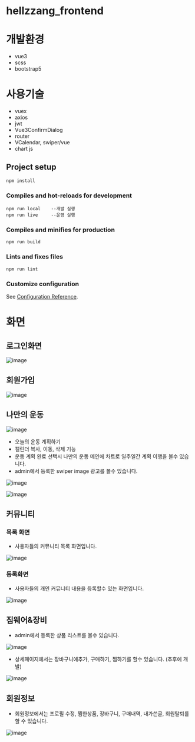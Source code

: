 # hellzzang_frontend

# 개발환경
- vue3
- scss
- bootstrap5

# 사용기술
- vuex
- axios
- jwt
- Vue3ConfirmDialog
- router
- VCalendar, swiper/vue
- chart js

## Project setup
```
npm install
```

### Compiles and hot-reloads for development
```
npm run local    --개발 실행
npm run live     --운영 실행
```

### Compiles and minifies for production
```
npm run build
```

### Lints and fixes files
```
npm run lint
```

### Customize configuration
See [Configuration Reference](https://cli.vuejs.org/config/).

# 화면
## 로그인화면
![image](https://github.com/hhyyyjun/hellzzang_frontend/assets/37327676/a87b50b5-f5f4-4308-ad2b-b5c14eecedec)

## 회원가입
![image](https://github.com/hhyyyjun/hellzzang_frontend/assets/37327676/cbe7a6df-f45e-4ccf-ad90-ae3c7f84e65a)

## 나만의 운동
![image](https://github.com/hhyyyjun/hellzzang_frontend/assets/37327676/c1d53537-4097-4f61-a777-54fad31f0eaf)

- 오늘의 운동 계획하기
- 캘린더 복사, 이동, 삭제 기능
- 운동 계획 완료 선택시 나만의 운동 메인에 차트로 일주일간 계획 이행을 볼수 있습니다.
- admin에서 등록한 swiper image 광고를 볼수 있습니다.

![image](https://github.com/hhyyyjun/hellzzang_frontend/assets/37327676/e3305d7d-ab2c-4e17-ab9e-65a58c943348)

![image](https://github.com/hhyyyjun/hellzzang_frontend/assets/37327676/277d1c46-ac48-4e62-9f70-2f236d5ff785)

## 커뮤니티
### 목록 화면
- 사용자들의 커뮤니티 목록 화면입니다.

![image](https://github.com/hhyyyjun/hellzzang_frontend/assets/37327676/b59dfa76-e01b-4e78-aed8-b5492e208d91)


### 등록화면
- 사용자들의 개인 커뮤니티 내용을 등록할수 있는 화면입니다.

![image](https://github.com/hhyyyjun/hellzzang_frontend/assets/37327676/4fe6ae5d-6ed6-4efb-96d0-a39bc95524b3)



## 짐웨어&장비
- admin에서 등록한 상품 리스트를 볼수 있습니다.

![image](https://github.com/hhyyyjun/hellzzang_frontend/assets/37327676/84a3d096-7a97-4720-aa06-543bf91bc1a0)

- 상세페이지에서는 장바구니에추가, 구매하기, 찜하기를 할수 있습니다. (추후에 개발)

![image](https://github.com/hhyyyjun/hellzzang_frontend/assets/37327676/9a8ee0d1-06c8-4016-993e-f4c35d1aacc2)

## 회원정보
- 회원정보에서는 프로필 수정, 찜한상품, 장바구니, 구매내역, 내가쓴글, 회원탈퇴를 할 수 있습니다.

![image](https://github.com/hhyyyjun/hellzzang_frontend/assets/37327676/f1057da3-08ac-44ec-b301-da616157d17f)






